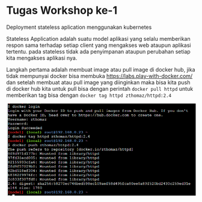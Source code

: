 # Tugas Workshop ke-1

Deployment stateless aplication menggunakan kubernetes

Stateless Application adalah suatu model aplikasi yang selalu memberikan respon sama terhadap setiap client yang mengakses web ataupun aplikasi tertentu. pada stateless tidak ada penyimpanan ataupun perubahan setiap kita mengakses aplikasi nya.

Langkah pertama adalah membuat image atau pull image di docker hub, jika tidak mempunyai docker bisa membuka https://labs.play-with-docker.com/ dan setelah membuat atau pull image yang diinginkan maka bisa kita push di docker hub kita untuk pull bisa dengan perintah ```docker pull httpd``` untuk memberikan tag bisa dengan ```docker tag httpd zthomaz/httpd:2.4```

![push docker()](https://github.com/zthomaz/tugas-workshop1/blob/master/docker_push.png)
